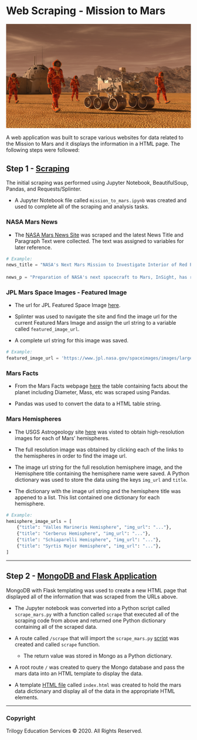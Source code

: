 # Web Scraping - Mission to Mars

![mission_to_mars](https://github.com/Chahnaz-Kbaisi/Web-Scraping-Challenge/blob/main/Instructions/Images%20Given/mission_to_mars.png)

A web application was built to scrape various websites for data related to the Mission to Mars and it displays the information in a HTML page. The following steps were followed:

## Step 1 - [Scraping](https://github.com/Chahnaz-Kbaisi/Web-Scraping-Mission-to-Mars/blob/main/Missions_to_Mars/Mission_to_Mars.ipynb)

The initial scraping was performed using Jupyter Notebook, BeautifulSoup, Pandas, and Requests/Splinter.

* A Jupyter Notebook file called `mission_to_mars.ipynb` was created and used to complete all of the scraping and analysis tasks. 

### NASA Mars News

* The [NASA Mars News Site](https://mars.nasa.gov/news/) was scraped and the latest News Title and Paragraph Text were collected. The text was assigned to variables for later reference.

```python
# Example:
news_title = "NASA's Next Mars Mission to Investigate Interior of Red Planet"

news_p = "Preparation of NASA's next spacecraft to Mars, InSight, has ramped up this summer, on course for launch next May from Vandenberg Air Force Base in central California -- the first interplanetary launch in history from America's West Coast."
```
### JPL Mars Space Images - Featured Image

* The url for JPL Featured Space Image [here](https://www.jpl.nasa.gov/spaceimages/?search=&category=Mars).

* Splinter was used to navigate the site and find the image url for the current Featured Mars Image and assign the url string to a variable called `featured_image_url`.

* A complete url string for this image was saved.

```python
# Example:
featured_image_url = 'https://www.jpl.nasa.gov/spaceimages/images/largesize/PIA16225_hires.jpg'
```
### Mars Facts

* From the Mars Facts webpage [here](https://space-facts.com/mars/) the table containing facts about the planet including Diameter, Mass, etc was scraped using Pandas.

* Pandas was used to convert the data to a HTML table string.

### Mars Hemispheres

* The USGS Astrogeology site [here](https://astrogeology.usgs.gov/search/results?q=hemisphere+enhanced&k1=target&v1=Mars) was visted to obtain high-resolution images for each of Mars' hemispheres.

* The full resolution image was obtained by clicking each of the links to the hemispheres in order to find the image url.

* The image url string for the full resolution hemisphere image, and the Hemisphere title containing the hemisphere name were saved. A Python dictionary was used to store the data using the keys `img_url` and `title`.

* The dictionary with the image url string and the hemisphere title was appened to a list. This list contained one dictionary for each hemisphere.

```python
# Example:
hemisphere_image_urls = [
    {"title": "Valles Marineris Hemisphere", "img_url": "..."},
    {"title": "Cerberus Hemisphere", "img_url": "..."},
    {"title": "Schiaparelli Hemisphere", "img_url": "..."},
    {"title": "Syrtis Major Hemisphere", "img_url": "..."},
]
```
- - -

## Step 2 - [MongoDB and Flask Application](https://github.com/Chahnaz-Kbaisi/Web-Scraping-Mission-to-Mars/blob/main/Missions_to_Mars/app.py)

MongoDB with Flask templating was used to create a new HTML page that displayed all of the information that was scraped from the URLs above.

* The Jupyter notebook was converted into a Python script called `scrape_mars.py` with a function called `scrape` that executed all of the scraping code from above and returned one Python dictionary containing all of the scraped data.

* A route called `/scrape` that will import the `scrape_mars.py` [script](https://github.com/Chahnaz-Kbaisi/Web-Scraping-Mission-to-Mars/blob/main/Missions_to_Mars/scrape_mars.py) was created and called `scrape` function.

  * The return value was stored in Mongo as a Python dictionary.

* A root route `/` was created to query the Mongo database and pass the mars data into an HTML template to display the data.

* A template [HTML file](https://github.com/Chahnaz-Kbaisi/Web-Scraping-Mission-to-Mars/blob/main/Missions_to_Mars/templates/index.html) called `index.html` was created to hold the mars data dictionary and display all of the data in the appropriate HTML elements. 
- - -

### Copyright

Trilogy Education Services © 2020. All Rights Reserved.
